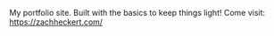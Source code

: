 My portfolio site. Built with the basics to keep things light! 
Come visit: https://zachheckert.com/
